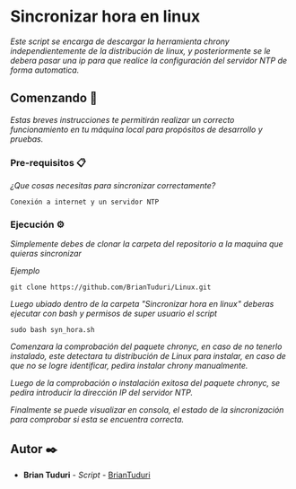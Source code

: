 # Sincronizar hora en linux

_Este script se encarga de descargar la herramienta chrony independientemente de la distribución de linux, y posteriormente se le debera pasar una ip para que realice la configuración del servidor NTP de forma automatica._

## Comenzando 🚀

_Estas breves instrucciones te permitirán realizar un correcto funcionamiento en tu máquina local para propósitos de desarrollo y pruebas._

### Pre-requisitos 📋

_¿Que cosas necesitas para sincronizar correctamente?_

```
Conexión a internet y un servidor NTP
```

### Ejecución ⚙️

_Simplemente debes de clonar la carpeta del repositorio a la maquina que quieras sincronizar_

_Ejemplo_

```
git clone https://github.com/BrianTuduri/Linux.git
```

_Luego ubiado dentro de la carpeta "Sincronizar hora en linux" deberas ejecutar con bash y permisos de super usuario el script_

```
sudo bash syn_hora.sh
```
_Comenzara la comprobación del paquete chronyc, en caso de no tenerlo instalado, este detectara tu distribución de Linux para instalar, en caso de que no se logre identificar, pedira instalar chrony manualmente._

_Luego de la comprobación o instalación exitosa del paquete chronyc, se pedira introducir la dirección IP del servidor NTP._

_Finalmente se puede visualizar en consola, el estado de la sincronización para comprobar si esta se encuentra correcta._

## Autor ✒️

* **Brian Tuduri** - *Script* - [BrianTuduri](https://github.com/BrianTuduri)
